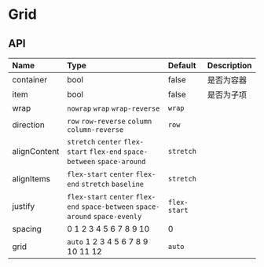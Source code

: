 # Grid

## API

| Name         | Type                                                                           | Default      | Description |
| :----------- | :----------------------------------------------------------------------------- | :----------- | :---------- |
| container    | bool                                                                           | false        | 是否为容器  |
| item         | bool                                                                           | false        | 是否为子项  |
| wrap         | `nowrap` `wrap` `wrap-reverse`                                                 | `wrap`       |             |
| direction    | `row` `row-reverse` `column` `column-reverse`                                  | `row`        |             |
| alignContent | `stretch` `center` `flex-start` `flex-end` `space-between` `space-around`      | `stretch`    |             |
| alignItems   | `flex-start` `center` `flex-end` `stretch` `baseline`                          | `stretch`    |             |
| justify      | `flex-start` `center` `flex-end` `space-between` `space-around` `space-evenly` | `flex-start` |             |
| spacing      | 0 1 2 3 4 5 6 7 8 9 10                                                         | 0            |             |
| grid         | `auto` 1 2 3 4 5 6 7 8 9 10 11 12                                              | `auto`       |             |
